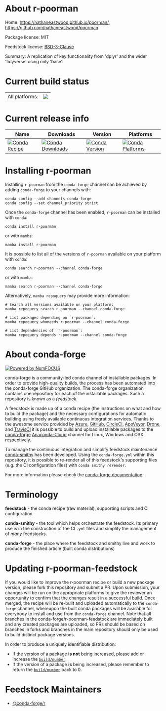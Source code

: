 About r-poorman
===============

Home: https://nathaneastwood.github.io/poorman/, https://github.com/nathaneastwood/poorman

Package license: MIT

Feedstock license: [BSD-3-Clause](https://github.com/conda-forge/r-poorman-feedstock/blob/main/LICENSE.txt)

Summary: A replication of key functionality from 'dplyr' and the wider 'tidyverse' using only 'base'.

Current build status
====================


<table><tr><td>All platforms:</td>
    <td>
      <a href="https://dev.azure.com/conda-forge/feedstock-builds/_build/latest?definitionId=15511&branchName=main">
        <img src="https://dev.azure.com/conda-forge/feedstock-builds/_apis/build/status/r-poorman-feedstock?branchName=main">
      </a>
    </td>
  </tr>
</table>

Current release info
====================

| Name | Downloads | Version | Platforms |
| --- | --- | --- | --- |
| [![Conda Recipe](https://img.shields.io/badge/recipe-r--poorman-green.svg)](https://anaconda.org/conda-forge/r-poorman) | [![Conda Downloads](https://img.shields.io/conda/dn/conda-forge/r-poorman.svg)](https://anaconda.org/conda-forge/r-poorman) | [![Conda Version](https://img.shields.io/conda/vn/conda-forge/r-poorman.svg)](https://anaconda.org/conda-forge/r-poorman) | [![Conda Platforms](https://img.shields.io/conda/pn/conda-forge/r-poorman.svg)](https://anaconda.org/conda-forge/r-poorman) |

Installing r-poorman
====================

Installing `r-poorman` from the `conda-forge` channel can be achieved by adding `conda-forge` to your channels with:

```
conda config --add channels conda-forge
conda config --set channel_priority strict
```

Once the `conda-forge` channel has been enabled, `r-poorman` can be installed with `conda`:

```
conda install r-poorman
```

or with `mamba`:

```
mamba install r-poorman
```

It is possible to list all of the versions of `r-poorman` available on your platform with `conda`:

```
conda search r-poorman --channel conda-forge
```

or with `mamba`:

```
mamba search r-poorman --channel conda-forge
```

Alternatively, `mamba repoquery` may provide more information:

```
# Search all versions available on your platform:
mamba repoquery search r-poorman --channel conda-forge

# List packages depending on `r-poorman`:
mamba repoquery whoneeds r-poorman --channel conda-forge

# List dependencies of `r-poorman`:
mamba repoquery depends r-poorman --channel conda-forge
```


About conda-forge
=================

[![Powered by
NumFOCUS](https://img.shields.io/badge/powered%20by-NumFOCUS-orange.svg?style=flat&colorA=E1523D&colorB=007D8A)](https://numfocus.org)

conda-forge is a community-led conda channel of installable packages.
In order to provide high-quality builds, the process has been automated into the
conda-forge GitHub organization. The conda-forge organization contains one repository
for each of the installable packages. Such a repository is known as a *feedstock*.

A feedstock is made up of a conda recipe (the instructions on what and how to build
the package) and the necessary configurations for automatic building using freely
available continuous integration services. Thanks to the awesome service provided by
[Azure](https://azure.microsoft.com/en-us/services/devops/), [GitHub](https://github.com/),
[CircleCI](https://circleci.com/), [AppVeyor](https://www.appveyor.com/),
[Drone](https://cloud.drone.io/welcome), and [TravisCI](https://travis-ci.com/)
it is possible to build and upload installable packages to the
[conda-forge](https://anaconda.org/conda-forge) [Anaconda-Cloud](https://anaconda.org/)
channel for Linux, Windows and OSX respectively.

To manage the continuous integration and simplify feedstock maintenance
[conda-smithy](https://github.com/conda-forge/conda-smithy) has been developed.
Using the ``conda-forge.yml`` within this repository, it is possible to re-render all of
this feedstock's supporting files (e.g. the CI configuration files) with ``conda smithy rerender``.

For more information please check the [conda-forge documentation](https://conda-forge.org/docs/).

Terminology
===========

**feedstock** - the conda recipe (raw material), supporting scripts and CI configuration.

**conda-smithy** - the tool which helps orchestrate the feedstock.
                   Its primary use is in the construction of the CI ``.yml`` files
                   and simplify the management of *many* feedstocks.

**conda-forge** - the place where the feedstock and smithy live and work to
                  produce the finished article (built conda distributions)


Updating r-poorman-feedstock
============================

If you would like to improve the r-poorman recipe or build a new
package version, please fork this repository and submit a PR. Upon submission,
your changes will be run on the appropriate platforms to give the reviewer an
opportunity to confirm that the changes result in a successful build. Once
merged, the recipe will be re-built and uploaded automatically to the
`conda-forge` channel, whereupon the built conda packages will be available for
everybody to install and use from the `conda-forge` channel.
Note that all branches in the conda-forge/r-poorman-feedstock are
immediately built and any created packages are uploaded, so PRs should be based
on branches in forks and branches in the main repository should only be used to
build distinct package versions.

In order to produce a uniquely identifiable distribution:
 * If the version of a package **is not** being increased, please add or increase
   the [``build/number``](https://docs.conda.io/projects/conda-build/en/latest/resources/define-metadata.html#build-number-and-string).
 * If the version of a package **is** being increased, please remember to return
   the [``build/number``](https://docs.conda.io/projects/conda-build/en/latest/resources/define-metadata.html#build-number-and-string)
   back to 0.

Feedstock Maintainers
=====================

* [@conda-forge/r](https://github.com/conda-forge/r/)

